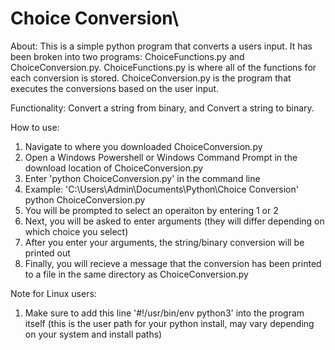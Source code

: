 # Choice Conversion\

About: This is a simple python program that converts a users input. It has been broken into two programs: ChoiceFunctions.py and ChoiceConversion.py. ChoiceFunctions.py is where all of the functions for each conversion is stored. ChoiceConversion.py is the program that executes the conversions based on the user input.

Functionality: Convert a string from binary, and Convert a string to binary.

How to use:

1. Navigate to where you downloaded ChoiceConversion.py
2. Open a Windows Powershell or Windows Command Prompt in the download location of ChoiceConversion.py
3. Enter 'python ChoiceConversion.py' in the command line
4. Example: 'C:\Users\Admin\Documents\Python\Choice Conversion' python ChoiceConversion.py
5. You will be prompted to select an operaiton by entering 1 or 2
6. Next, you will be asked to enter arguments (they will differ depending on which choice you select)
7. After you enter your arguments, the string/binary conversion will be printed out
8. Finally, you will recieve a message that the conversion has been printed to a file in the same directory as ChoiceConversion.py


Note for Linux users:

1. Make sure to add this line '#!/usr/bin/env python3' into the program itself (this is the user path for your python install, may vary depending on your system and install paths)

